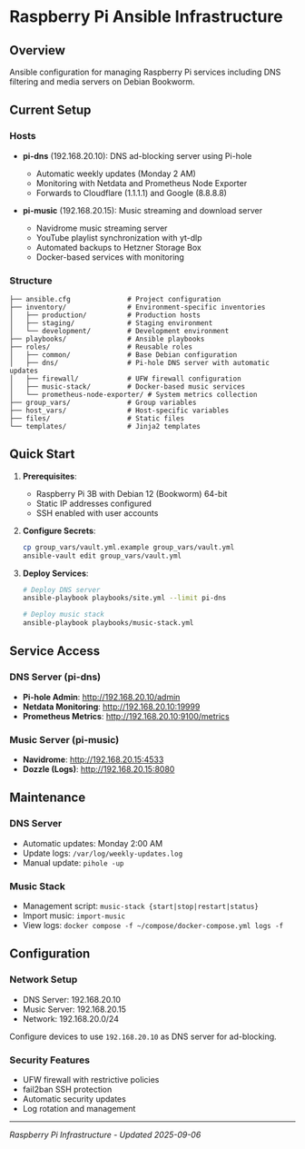 # Raspberry Pi Ansible Infrastructure

## Overview
Ansible configuration for managing Raspberry Pi services including DNS filtering and media servers on Debian Bookworm.

## Current Setup

### Hosts
- **pi-dns** (192.168.20.10): DNS ad-blocking server using Pi-hole
  - Automatic weekly updates (Monday 2 AM)
  - Monitoring with Netdata and Prometheus Node Exporter
  - Forwards to Cloudflare (1.1.1.1) and Google (8.8.8.8)

- **pi-music** (192.168.20.15): Music streaming and download server
  - Navidrome music streaming server
  - YouTube playlist synchronization with yt-dlp
  - Automated backups to Hetzner Storage Box
  - Docker-based services with monitoring


### Structure
```
├── ansible.cfg              # Project configuration
├── inventory/               # Environment-specific inventories
│   ├── production/          # Production hosts
│   ├── staging/             # Staging environment
│   └── development/         # Development environment
├── playbooks/               # Ansible playbooks
├── roles/                   # Reusable roles
│   ├── common/              # Base Debian configuration
│   ├── dns/                 # Pi-hole DNS server with automatic updates
│   ├── firewall/            # UFW firewall configuration
│   ├── music-stack/         # Docker-based music services
│   └── prometheus-node-exporter/ # System metrics collection
├── group_vars/              # Group variables
├── host_vars/               # Host-specific variables
├── files/                   # Static files
└── templates/               # Jinja2 templates
```

## Quick Start

1. **Prerequisites**:
   - Raspberry Pi 3B with Debian 12 (Bookworm) 64-bit
   - Static IP addresses configured
   - SSH enabled with user accounts

2. **Configure Secrets**:
   ```bash
   cp group_vars/vault.yml.example group_vars/vault.yml
   ansible-vault edit group_vars/vault.yml
   ```

3. **Deploy Services**:
   ```bash
   # Deploy DNS server
   ansible-playbook playbooks/site.yml --limit pi-dns
   
   # Deploy music stack
   ansible-playbook playbooks/music-stack.yml
   ```

## Service Access

### DNS Server (pi-dns)
- **Pi-hole Admin**: http://192.168.20.10/admin
- **Netdata Monitoring**: http://192.168.20.10:19999
- **Prometheus Metrics**: http://192.168.20.10:9100/metrics

### Music Server (pi-music)
- **Navidrome**: http://192.168.20.15:4533
- **Dozzle (Logs)**: http://192.168.20.15:8080

## Maintenance

### DNS Server
- Automatic updates: Monday 2:00 AM
- Update logs: `/var/log/weekly-updates.log`
- Manual update: `pihole -up`

### Music Stack
- Management script: `music-stack {start|stop|restart|status}`
- Import music: `import-music`
- View logs: `docker compose -f ~/compose/docker-compose.yml logs -f`

## Configuration

### Network Setup
- DNS Server: 192.168.20.10
- Music Server: 192.168.20.15
- Network: 192.168.20.0/24

Configure devices to use `192.168.20.10` as DNS server for ad-blocking.

### Security Features
- UFW firewall with restrictive policies
- fail2ban SSH protection
- Automatic security updates
- Log rotation and management

---
*Raspberry Pi Infrastructure - Updated 2025-09-06*